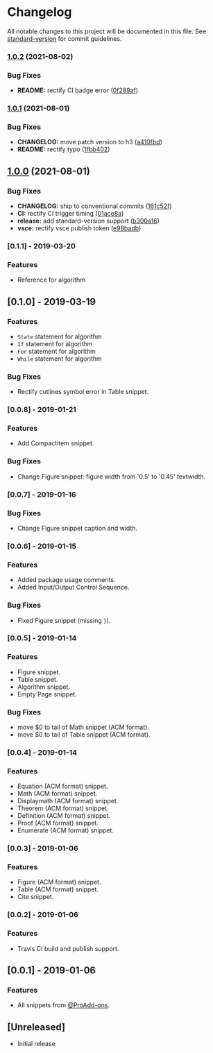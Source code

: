 # Changelog

All notable changes to this project will be documented in this file. See [standard-version](https://github.com/conventional-changelog/standard-version) for commit guidelines.

### [1.0.2](https://github.com/sabertazimi/LaTeX-snippets/compare/v1.0.1...v1.0.2) (2021-08-02)


### Bug Fixes

* **README:** rectify CI badge error ([0f289af](https://github.com/sabertazimi/LaTeX-snippets/commit/0f289af36bfab12f466ad5548cf928278cea345b))

### [1.0.1](https://github.com/sabertazimi/LaTeX-snippets/compare/v1.0.0...v1.0.1) (2021-08-01)


### Bug Fixes

* **CHANGELOG:** move patch version to h3 ([a410fbd](https://github.com/sabertazimi/LaTeX-snippets/commit/a410fbd60737cff45a4b1c04721e67a3158f4a2e))
* **README:** rectify typo ([1fbb402](https://github.com/sabertazimi/LaTeX-snippets/commit/1fbb4023e03b949398972c9b7eb9bbc2b17161a0))

## [1.0.0](https://github.com/sabertazimi/LaTeX-snippets/compare/v0.1.2...v1.0.0) (2021-08-01)


### Bug Fixes

* **CHANGELOG:** ship to conventional commits ([161c52f](https://github.com/sabertazimi/LaTeX-snippets/commit/161c52ff6067c3bcc7d8a814badf7f27724b39c8))
* **CI:** rectify CI trigger timing ([01ace8a](https://github.com/sabertazimi/LaTeX-snippets/commit/01ace8a4b0396197bfa4946eeaa4fdf4950c01d5))
* **release:** add standard-version support ([b300a16](https://github.com/sabertazimi/LaTeX-snippets/commit/b300a164b05f72878a08481b64a72b395208b61f))
* **vsce:** rectify vsce publish token ([e98badb](https://github.com/sabertazimi/LaTeX-snippets/commit/e98badba4fbc02288d5997a8c457d46d88c898fb))

### [0.1.1] - 2019-03-20

### Features

- Reference for algorithm

## [0.1.0] - 2019-03-19

### Features

- `State` statement for algorithm
- `If` statement for algorithm
- `For` statement for algorithm
- `While` statement for algorithm

### Bug Fixes

- Rectify cutlines symbol error in Table snippet.

### [0.0.8] - 2019-01-21

### Features

- Add Compactitem snippet.

### Bug Fixes 

- Change Figure snippet: figure width from '0.5' to '0.45' textwidth.

### [0.0.7] - 2019-01-16

### Bug Fixes

- Change Figure snippet caption and width.

### [0.0.6] - 2019-01-15

### Features

- Added package usage comments.
- Added Input/Output Control Sequence.

### Bug Fixes

- Fixed Figure snippet (missing `}`).

### [0.0.5] - 2019-01-14

### Features

- Figure snippet.
- Table snippet.
- Algorithm snippet.
- Empty Page snippet.

### Bug Fixes

- move $0 to tail of Math snippet (ACM format).
- move $0 to tail of Table snippet (ACM format).

### [0.0.4] - 2019-01-14

### Features

- Equation (ACM format) snippet.
- Math (ACM format) snippet.
- Displaymath (ACM format) snippet.
- Theorem (ACM format) snippet.
- Definition (ACM format) snippet.
- Proof (ACM format) snippet.
- Enumerate (ACM format) snippet.

### [0.0.3] - 2019-01-06

### Features

- Figure (ACM format) snippet.
- Table (ACM format) snippet.
- Cite snippet.

### [0.0.2] - 2019-01-06

### Features

- Travis CI build and publish support.

## [0.0.1] - 2019-01-06

### Features

- All snippets from [@ProAdd-ons](https://github.com/ProAdd-ons/vscode-LaTeX-support).

## [Unreleased]

- Initial release
